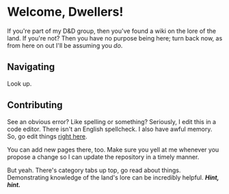 # Welcome, Dwellers!
If you're part of my D&D group, then you've found a wiki on the lore of the
land. If you're not? Then you have no purpose being here; turn back now, as from
here on out I'll be assuming you _do_.

## Navigating
Look up.

## Contributing
See an obvious error? Like spelling or something? Seriously, I edit this in a
code editor. There isn't an English spellcheck. I also have awful memory. So,
go edit things [right here](https://papayaman1000.github.com/campaign-wiki).

You can add new pages there, too. Make sure you yell at me whenever you propose
a change so I can update the repository in a timely manner.

But yeah. There's category tabs up top, go read about things. Demonstrating
knowledge of the land's lore can be incredibly helpful. ***Hint, hint.***